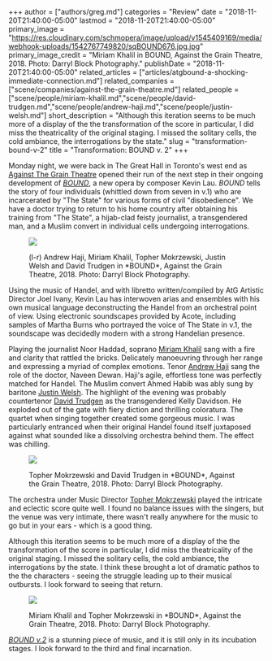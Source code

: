 +++
author = ["authors/greg.md"]
categories = "Review"
date = "2018-11-20T21:40:00-05:00"
lastmod = "2018-11-20T21:40:00-05:00"
primary_image = "https://res.cloudinary.com/schmopera/image/upload/v1545409169/media/webhook-uploads/1542767749820/sqBOUND676.jpg.jpg"
primary_image_credit = "Miriam Khalil in BOUND, Against the Grain Theatre, 2018. Photo: Darryl Block Photography."
publishDate = "2018-11-20T21:40:00-05:00"
related_articles = ["articles/atgbound-a-shocking-immediate-connection.md"]
related_companies = ["scene/companies/against-the-grain-theatre.md"]
related_people = ["scene/people/miriam-khalil.md","scene/people/david-trudgen.md","scene/people/andrew-haji.md","scene/people/justin-welsh.md"]
short_description = "Although this iteration seems to be much more of a display of the the transformation of the score in particular, I did miss the theatricality of the original staging. I missed the solitary cells, the cold ambiance, the interrogations by the state."
slug = "transformation-bound-v-2"
title = "Transformation: BOUND v. 2"
+++

Monday night, we were back in The Great Hall in Toronto's west end as [Against The Grain Theatre](/scene/people/against-the-grain-theatre/) opened their run of the next step in their ongoing development of [*BOUND*](http://againstthegraintheatre.com/bound/), a new opera by composer Kevin Lau. *BOUND* tells the story of four individuals (whittled down from seven in v.1) who are incarcerated by "The State" for various forms of civil "disobedience". We have a doctor trying to return to his home country after obtaining his training from "The State", a hijab-clad feisty journalist, a transgendered man, and a Muslim convert in individual cells undergoing interrogations.

<figure data-type="image">

![](https://res.cloudinary.com/schmopera/image/upload/v1545409169/media/webhook-uploads/1542767830063/BOUND134.jpg.jpg)
<figcaption>(l-r) Andrew Haji, Miriam Khalil, Topher Mokrzewski, Justin Welsh and David Trudgen in *BOUND*, Against the Grain Theatre, 2018. Photo: Darryl Block Photography.</figcaption>
</figure>

Using the music of Handel, and with libretto written/compiled by AtG Artistic Director Joel Ivany, Kevin Lau has interwoven arias and ensembles with his own musical language deconstructing the Handel from an orchestral point of view. Using electronic soundscapes provided by Acote, including samples of Martha Burns who portrayed the voice of The State in v.1, the soundscape was decidedly modern with a strong Handelian presence. 

Playing the journalist Noor Haddad, soprano [Miriam Khalil](/scene/people/miriam-khalil/) sang with a fire and clarity that rattled the bricks. Delicately manoeuvring through her range and expressing a myriad of complex emotions. Tenor [Andrew Haji](/scene/people/andrew-haji/) sang the role of the doctor, Naveen Dewan. Haji's agile, effortless tone was perfectly matched for Handel. The Muslim convert Ahmed Habib was ably sung by baritone [Justin Welsh](/scene/people/justin-welsh/). The highlight of the evening was probably countertenor [David Trudgen](/scene/people/david-trudgen/) as the transgendered Kelly Davidson. He exploded out of the gate with fiery diction and thrilling coloratura. The quartet when singing together created some gorgeous music. I was particularly entranced when their original Handel found itself juxtaposed against what sounded like a dissolving orchestra behind them. The effect was chilling.

<figure data-type="image">

![](https://res.cloudinary.com/schmopera/image/upload/v1545409169/media/webhook-uploads/1542767843940/BOUND620.jpg.jpg)
<figcaption>Topher Mokrzewski and David Trudgen in *BOUND*, Against the Grain Theatre, 2018. Photo: Darryl Block Photography.</figcaption>
</figure>

The orchestra under Music Director [Topher Mokrzewski](/scene/people/christopher-mokrzewski/) played the intricate and eclectic score quite well. I found no balance issues with the singers, but the venue was very intimate, there wasn't really anywhere for the music to go but in your ears - which is a good thing.

Although this iteration seems to be much more of a display of the the transformation of the score in particular, I did miss the theatricality of the original staging. I missed the solitary cells, the cold ambiance, the interrogations by the state. I think these brought a lot of dramatic pathos to the the characters - seeing the struggle leading up to their musical outbursts. I look forward to seeing that return.

<figure data-type="image">

![](https://res.cloudinary.com/schmopera/image/upload/v1545409169/media/webhook-uploads/1542767837138/BOUND478.jpg.jpg)
<figcaption>Miriam Khalil and Topher Mokrzewski in *BOUND*, Against the Grain Theatre, 2018. Photo: Darryl Block Photography.</figcaption>
</figure>

[*BOUND v.2*](http://againstthegraintheatre.com/bound/) is a stunning piece of music, and it is still only in its incubation stages. I look forward to the third and final incarnation.
